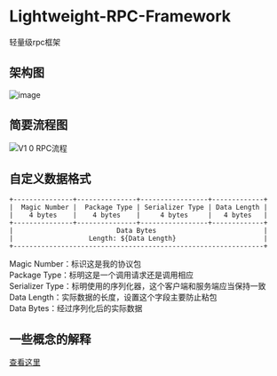 # Lightweight-RPC-Framework
轻量级rpc框架

## 架构图
![image](https://user-images.githubusercontent.com/56989167/124855860-287cd180-dfdc-11eb-95ac-61311a7ad742.png)


## 简要流程图
![V1 0 RPC流程](https://user-images.githubusercontent.com/56989167/124855056-f61ea480-dfda-11eb-8787-08e0663e96b6.png)

## 自定义数据格式
```
+---------------+---------------+-----------------+-------------+
|  Magic Number |  Package Type | Serializer Type | Data Length |
|    4 bytes    |    4 bytes    |     4 bytes     |   4 bytes   |
+---------------+---------------+-----------------+-------------+
|                          Data Bytes                           |
|                   Length: ${Data Length}                      |
+---------------------------------------------------------------+
```
Magic Number：标识这是我的协议包<br>
Package Type：标明这是一个调用请求还是调用相应<br>
Serializer Type：标明使用的序列化器，这个客户端和服务端应当保持一致<br>
Data Length：实际数据的长度，设置这个字段主要防止粘包<br>
Data Bytes：经过序列化后的实际数据<br>


## 一些概念的解释
  <a href="https://www.nowcoder.com/discuss/588903?channel=-1&source_id=profile_follow_post_nctrack">查看这里</a>
